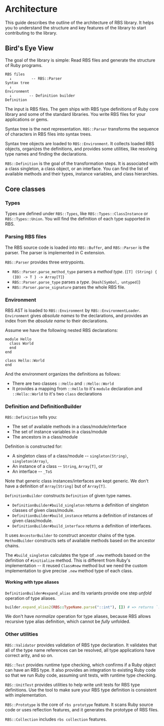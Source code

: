 # Architecture

This guide describes the outline of the architecture of RBS library. It helps you to understand the structure and key features of the library to start contributing to the library.

## Bird's Eye View

The goal of the library is simple: Read RBS files and generate the structure of Ruby programs.

```
RBS files
  ↓         -- RBS::Parser
Syntax tree
  ↓
Environment
  ↓        -- Definition builder
Definition
```

The input is RBS files. The gem ships with RBS type definitions of Ruby core library and some of the standard libraries. You write RBS files for your applications or gems.

Syntax tree is the next representation. `RBS::Parser` transforms the sequence of characters in RBS files into syntax trees.

Syntax tree objects are loaded to `RBS::Environment`. It collects loaded RBS objects, organizes the definitions, and provides some utilities, like resolving type names and finding the declarations.

`RBS::Definition` is the goal of the transformation steps. It is associated with a class singleton, a class object, or an interface. You can find the list of available methods and their types, instance variables, and class hierarchies.

## Core classes

### Types

Types are defined under `RBS::Types`, like `RBS::Types::ClassInstance` or `RBS::Types::Union`. You will find the definition of each type supported in RBS.

### Parsing RBS files

The RBS source code is loaded into `RBS::Buffer`, and `RBS::Parser` is the parser. The parser is implemented in C extension.

`RBS::Parser` provides three entrypoints.

- `RBS::Parser.parse_method_type` parsers a *method type*. (`[T] (String) { (IO) -> T } -> Array[T]`)
- `RBS::Parser.parse_type` parses a *type*. (`Hash[Symbol, untyped]`)
- `RBS::Parser.parse_signature` parses the whole RBS file.

### Environment

RBS AST is loaded to `RBS::Environment` by `RBS::EnvironmentLoader`. `Environment` gives *absolute names* to the declarations, and provides an index from the *absolute name* to their declarations.

Assume we have the following nested RBS declarations:

```rbs
module Hello
  class World
  end
end

class Hello::World
end
```

And the environment organizes the definitions as follows:

- There are two classes `::Hello` and `::Hello::World`
- It provides a mapping from `::Hello` to it's `module` declaration and `::Hello::World` to it's two `class` declarations

### Definition and DefinitionBuilder

`RBS::Definition` tells you:

- The set of available methods in a class/module/interface
- The set of instance variables in a class/module
- The ancestors in a class/module

Definition is constructed for:

- A singleton class of a class/module -- `singleton(String)`, `singleton(Array)`,
- An instance of a class -- `String`, `Array[T]`, or
- An interface -- `_ToS`

Note that generic class instances/interfaces are kept generic. We don't have a definition of `Array[String]` but of `Array[T]`.

`DefinitionBuilder` constructs `Definition` of given type names.

- `DefinitionBuilder#build_singleton` returns a definition of singleton classes of given class/module.
- `DefinitionBuilder#build_instance` returns a definition of instances of given class/module.
- `DefinitionBuilder#build_interface` returns a definition of interfaces.

It uses `AncestorBuilder` to construct ancestor chains of the type. `MethodBuilder` constructs sets of available methods based on the ancestor chains.

The `#build_singleton` calculates the type of `.new` methods based on the definition of `#initialize` method. This is different from Ruby's implementation -- it reused `Class#new` method but we need the custom implementation to give precise `.new` method type of each class.

#### Working with type aliases

`DefinitionBuilder#expand_alias` and its variants provide one step *unfold* operation of type aliases.

```ruby
builder.expand_alias2(RBS::TypeName.parse("::int"), []) # => returns `::Integer | ::_ToInt`
```

We don't have *normalize* operation for type aliases, because RBS allows recursive type alias definition, which cannot be *fully* unfolded.

### Other utilities

`RBS::Validator` provides validation of RBS type declaration. It validates that all of the type name references can be resolved, all type applications have correct arity, and so on.

`RBS::Test` provides runtime type checking, which confirms if a Ruby object can have an RBS type. It also provides an integration to existing Ruby code so that we run Ruby code, assuming unit tests, with runtime type checking.

`RBS::UnitTest` provides utilities to help write unit tests for RBS type definitions. Use the tool to make sure your RBS type definition is consistent with implementation.

`RBS::Prototype` is the core of `rbs prototype` feature. It scans Ruby source code or uses reflection features, and it generates the prototype of RBS files.

`RBS::Collection` includes `rbs collection` features.

